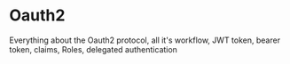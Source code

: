 # Oauth2
Everything about the Oauth2 protocol, all it's workflow, JWT token, bearer token, claims, Roles, delegated authentication
